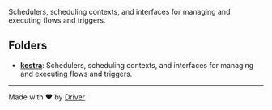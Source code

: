 <!--------------------------------------------------------------------------------->
<!-- IMPORTANT: This file is auto-generated by Driver (https://driver.ai). -------->
<!-- Manual edits may be overwritten on future commits. --------------------------->
<!--------------------------------------------------------------------------------->

Schedulers, scheduling contexts, and interfaces for managing and executing flows and triggers.

## Folders
- **[kestra](kestra/README.md)**: Schedulers, scheduling contexts, and interfaces for managing and executing flows and triggers.


---
Made with ❤️ by [Driver](https://www.driver.ai/)